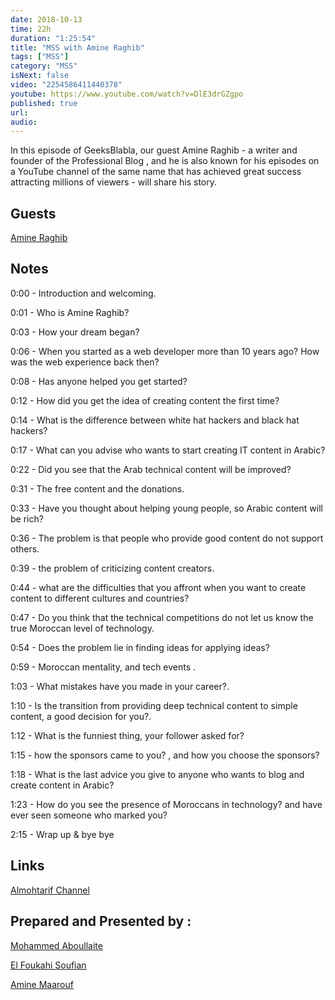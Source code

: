 ```yaml
---
date: 2018-10-13
time: 22h
duration: "1:25:54"
title: "MSS with Amine Raghib"
tags: ["MSS"]
category: "MSS"
isNext: false
video: "2254586411440378"
youtube: https://www.youtube.com/watch?v=DlE3drGZgpo
published: true
url:
audio:
---
```


In this episode of GeeksBlabla, our guest Amine Raghib - a writer and founder of the Professional Blog , and he is also known for his episodes on a YouTube channel of the same name that has achieved great success attracting millions of viewers - will share his story.

## Guests

[Amine Raghib](https://www.facebook.com/raghiblog/)

## Notes

0:00 - Introduction and welcoming.

0:01 - Who is Amine Raghib?

0:03 - How your dream began?

0:06 - When you started as a web developer more than 10 years ago? How was the web experience back then?

0:08 - Has anyone helped you get started?

0:12 - How did you get the idea of ​​creating content the first time?

0:14 - What is the difference between white hat hackers and black hat hackers?

0:17 - What can you advise who wants to start creating IT content in Arabic?

0:22 - Did you see that the Arab technical content will be improved?

0:31 - The free content and the donations.

0:33 - Have you thought about helping young people, so Arabic content will be rich?

0:36 - The problem is that people who provide good content do not support others.

0:39 - the problem of criticizing content creators.

0:44 - what are the difficulties that you affront when you want to create content to different cultures and countries?

0:47 - Do you think that the technical competitions do not let us know the true Moroccan level of technology.

0:54 - Does the problem lie in finding ideas for applying ideas?

0:59 - Moroccan mentality, and tech events .

1:03 - What mistakes have you made in your career?.

1:10 - Is the transition from providing deep technical content to simple content, a good decision for you?.

1:12 - What is the funniest thing, your follower asked for?

1:15 - how the sponsors came to you? , and how you choose the sponsors?

1:18 - What is the last advice you give to anyone who wants to blog and create content in Arabic?

1:23 - How do you see the presence of Moroccans in technology? and have ever seen someone who marked you?

2:15 - Wrap up & bye bye

## Links

[Almohtarif Channel](https://www.youtube.com/channel/UCO58fldVogtwlz7c2PTeWrg)

## Prepared and Presented by :

[Mohammed Aboullaite](https://twitter.com/laytoun)

[El Foukahi Soufian](https://twitter.com/soufianelf/)

[Amine Maarouf](https://web.facebook.com/amiiiinema)
